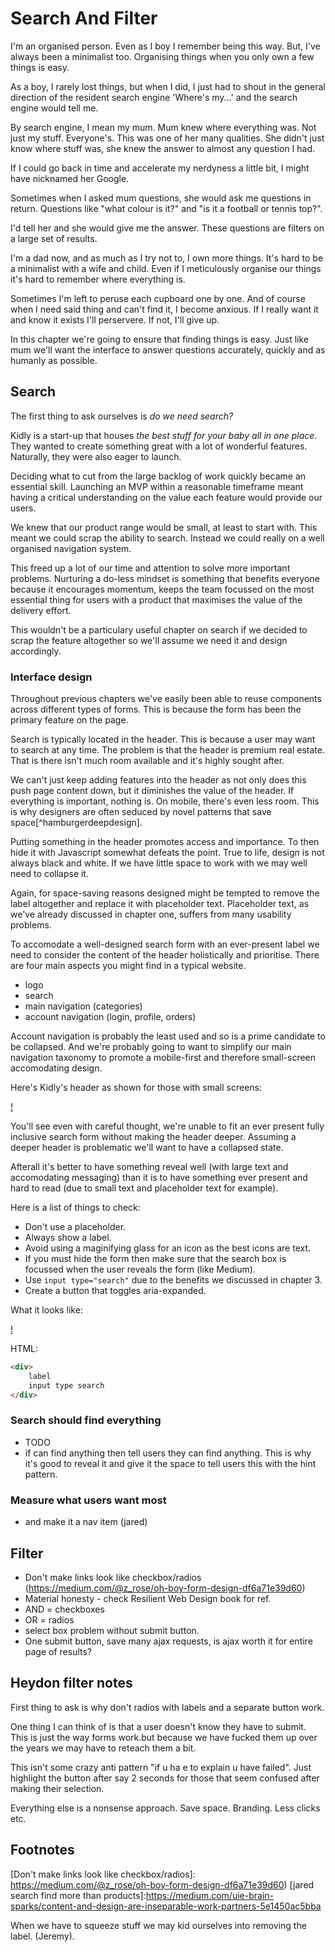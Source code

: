 # Search And Filter

I'm an organised person. Even as I boy I remember being this way. But, I've always been a minimalist too. Organising things when you only own a few things is easy.

As a boy, I rarely lost things, but when I did, I just had to shout in the general direction of the resident search engine 'Where's my...' and the search engine would tell me.

By search engine, I mean my mum. Mum knew where everything was. Not just my stuff. Everyone's. This was one of her many qualities. She didn't just know where stuff was, she knew the answer to almost any question I had.

If I could go back in time and accelerate my nerdyness a little bit, I might have nicknamed her Google.

Sometimes when I asked mum questions, she would ask me questions in return. Questions like "what colour is it?" and "is it a football or tennis top?".

I'd tell her and she would give me the answer. These questions are filters on a large set of results.

I'm a dad now, and as much as I try not to, I own more things. It's hard to be a minimalist with a wife and child. Even if I meticulously organise our things it's hard to remember where everything is.

Sometimes I'm left to peruse each cupboard one by one. And of course when I need said thing and can't find it, I become anxious. If I really want it and know it exists I'll perservere. If not, I'll give up.

In this chapter we're going to ensure that finding things is easy. Just like mum we'll want the interface to answer questions accurately, quickly and as humanly as possible.

## Search

The first thing to ask ourselves is *do we need search?*

Kidly is a start-up that houses *the best stuff for your baby all in one place*. They wanted to create something great with a lot of wonderful features. Naturally, they were also eager to launch.

Deciding what to cut from the large backlog of work quickly became an essential skill. Launching an MVP within a reasonable timeframe meant having a critical understanding on the value each feature would provide our users.

We knew that our product range would be small, at least to start with. This meant we could scrap the ability to search. Instead we could really on a well organised navigation system.

This freed up a lot of our time and attention to solve more important problems. Nurturing a do-less mindset is something that benefits everyone because it encourages momentum, keeps the team focussed on the most essential thing for users with a product that maximises the value of the delivery effort.

This wouldn't be a particulary useful chapter on search if we decided to scrap the feature altogether so we'll assume we need it and design accordingly.

### Interface design

Throughout previous chapters we've easily been able to reuse components across different types of forms. This is because the form has been the primary feature on the page.

Search is typically located in the header. This is because a user may want to search at any time. The problem is that the header is premium real estate. That is there isn't much room available and it's highly sought after. 

We can't just keep adding features into the header as not only does this push  page content down, but it diminishes the value of the header. If everything is important, nothing is. On mobile, there's even less room. This is why designers are often seduced by novel patterns that save space[^hamburgerdeepdesign]. 

Putting something in the header promotes access and importance. To then hide it with Javascript somewhat defeats the point. True to life, design is not always black and white. If we have little space to work with we may well need to collapse it.

Again, for space-saving reasons designed might be tempted to remove the label altogether and replace it with placeholder text. Placeholder text, as we've already discussed in chapter one, suffers from many usability problems.

To accomodate a well-designed search form with an ever-present label we need to consider the content of the header holistically and prioritise. There are four main aspects you might find in a typical website.

- logo
- search
- main navigation (categories)
- account navigation (login, profile, orders)

Account navigation is probably the least used and so is a prime candidate to be collapsed. And we're probably going to want to simplify our main navigation taxonomy to promote a mobile-first and therefore small-screen accomodating design.

Here's Kidly's header as shown for those with small screens:

[!]()

You'll see even with careful thought, we're unable to fit an ever present fully inclusive search form without making the header deeper. Assuming a deeper header is problematic we'll want to have a collapsed state.

Afterall it's better to have something reveal well (with large text and accomodating messaging) than it is to have something ever present and hard to read (due to small text and placeholder text for example).

Here is a list of things to check:

- Don't use a placeholder.
- Always show a label.
- Avoid using a maginifying glass for an icon as the best icons are text.
- If you must hide the form then make sure that the search box is focussed when the user reveals the form (like Medium).
- Use `input type="search"` due to the benefits we discussed in chapter 3.
- Create a button that toggles aria-expanded.

What it looks like:

[!]()

HTML:

```HTML
<div>
	label
	input type search
</div>
```

### Search should find everything

- TODO
- if can find anything then tell users they can find anything. This is why it's good to reveal it and give it the space to tell users this with the hint pattern. 

### Measure what users want most

- and make it a nav item (jared)

## Filter

- Don't make links look like checkbox/radios (https://medium.com/@z_rose/oh-boy-form-design-df6a71e39d60)
- Material honesty - check Resilient Web Design book for ref.
- AND = checkboxes
- OR = radios
- select box problem without submit button.
- One submit button, save many ajax requests, is ajax worth it for entire page of results?

## Heydon filter notes

First thing to ask is why don't radios with labels and a separate button work.

One thing I can think of is that a user doesn't know they have to submit.  This is just the way forms work.but because we have fucked them up over the years we may have to reteach them a bit.

This isn't some crazy anti pattern "if u ha e to explain u have failed". Just highlight the button after say 2 seconds for those that seem confused after making their selection.

Everything else is a nonsense approach. Save space. Branding. Less clicks etc.

## Footnotes

[Facet search]: https://articles.uie.com/faceted_search/
[Don't make links look like checkbox/radios]: https://medium.com/@z_rose/oh-boy-form-design-df6a71e39d60)
[jared search find more than products]:https://medium.com/uie-brain-sparks/content-and-design-are-inseparable-work-partners-5e1450ac5bba

When we have to squeeze stuff we may kid ourselves into removing the label. (Jeremy).
